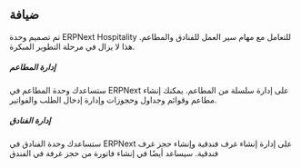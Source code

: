 ## ضيافة

تم تصميم وحدة ERPNext Hospitality للتعامل مع مهام سير العمل للفنادق والمطاعم. هذا لا يزال في مرحلة التطوير المبكرة.

##### إدارة المطاعم

ستساعدك وحدة المطاعم في ERPNext على إدارة سلسلة من المطاعم. يمكنك إنشاء مطاعم وقوائم وجداول وحجوزات وإدارة إدخال الطلب والفواتير.

##### إدارة الفنادق

ستساعدك وحدة الفنادق في ERPNext على إدارة إنشاء غرف فندقية وإنشاء حجز غرف فندقية. سيساعد أيضًا في إنشاء فاتورة من حجز غرفة في الفندق